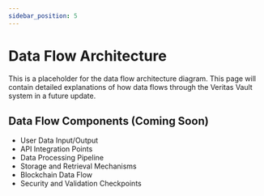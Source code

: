 ```yaml
---
sidebar_position: 5
---
```


# Data Flow Architecture

This is a placeholder for the data flow architecture diagram. This page will contain detailed explanations of how data flows through the Veritas Vault system in a future update.

## Data Flow Components (Coming Soon)

- User Data Input/Output
- API Integration Points
- Data Processing Pipeline
- Storage and Retrieval Mechanisms
- Blockchain Data Flow
- Security and Validation Checkpoints
